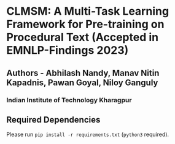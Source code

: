 # CLMSM: A Multi-Task Learning Framework for Pre-training on Procedural Text (Accepted in EMNLP-Findings 2023) 

## Authors - Abhilash Nandy, Manav Nitin Kapadnis, Pawan Goyal, Niloy Ganguly
### Indian Institute of Technology Kharagpur

## Required Dependencies

Please run `pip install -r requirements.txt` (`python3` required).
